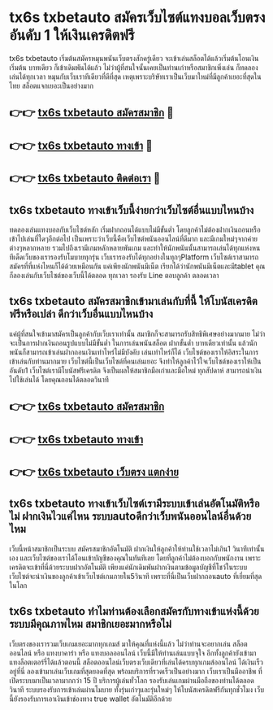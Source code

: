 # tx6s txbetauto สมัครเว็บไซต์แทงบอลเว็บตรง อันดับ 1 ให้เงินเครดิตฟรี

tx6s txbetauto เริ่มต้นสมัครหมุนพนันเว็บตรงสักครู่เดียว จะเข้าเล่นสล็อตได้แล้วเริ่มต้นโอนเงินเริ่มต้น บาทเดียว ก็เข้าเดิมพันได้แล้ว ไม่ว่าผู้ที่สนใจนั้นเคยเป็นท่านเก่าหรือสมาชิกเพิ่งเล่น ก็ทดลองเล่นได้ทุกเวลา หมุนกับเว็บเราทีเดียวที่ดีที่สุด เหตุเพราะบริษัทเราเป็นเว็บมาใหม่ที่มีลูกค้าเยอะที่สุดในไทย สล็อตแจกเยอะเป็นอย่างมาก

## 👉👉 [tx6s txbetauto สมัครสมาชิก](https://bit.ly/3Ckzg5n) 🎰
## 👉👉 [tx6s txbetauto ทางเข้า](https://bit.ly/3Ckzg5n) 🎰
## 👉👉 [tx6s txbetauto ติดต่อเรา](https://bit.ly/3Ckzg5n) 🎰

## tx6s txbetauto ทางเข้าเว็บนี้ง่ายกว่าเว็บไซต์อื่นแบบไหนบ้าง
ทดลองเล่นแทงบอลกับเว็บไซต์หลัก เริ่มฝากถอนได้แบบไม่มีขั้นต่ำ โดยลูกค้าไม่ต้องฝากเงินถอนหรือเข้าไปเล่นที่ใดๆอีกต่อไป เป็นเพราะว่าเว็บนี้คือเว็บไซต์พนันออนไลน์ที่ดีมาก และมีเกมใหม่ๆจากค่ายต่างๆหลากหลาย รวมไปถึงเรามีเกมหลักหลายพันเกม และทำให้นักพนันนั้นสามารถเล่นได้ทุกแห่งหน ทีเด็ดเว็บของเรารองรับโมบายทุกรุ่น เว็บเรารองรับได้ทุกอย่างในทุกๆPlatform เว็บไซต์เราสามารถสมัครที่ที่แห่งไหนก็ได้ด้วยเหมือนกัน แค่เพียงนักพนันมีเน็ต เรียกได้ว่านักพนันมีเน็ตและมีtablet คุณก็ลองเล่นกับเว็บไซต์ของเว็บนี้ได้ตลอด ทุกเวลา รองรับ Line ตอบลูกค้า ตลอดเวลา

## tx6s txbetauto สมัครสมาชิกเข้ามาเล่นกับที่นี้ ให้โบนัสเครดิตฟรีหรือเปล่า ดีกว่าเว็บอื่นแบบไหนบ้าง
แค่ผู้ที่สนใจเข้ามาสมัครเป็นลูกค้ากับเว็บเราเท่านั้น สมาชิกก็จะสามารถรับสิทธิพิเศษอย่างมากมาย ไม่ว่าจะเป็นการฝากเงินถอนรูปแบบไม่มีขั้นต่ำ ในการเล่นพนันสล็อต ฝากขั้นต่ำ บาทเดียวเท่านั้น แล้วนักพนันก็สามารถเข้าเล่นฝากถอนเงินเท่าไหร่ไม่มีบังคับ เล่นเท่าไหร่ก็ได้ เว็บไซต์ของเราให้อิสระในการเข้าเล่นกับท่านมากมาย เว็บไซต์นี้เป็นเว็บไซต์ที่คนเล่นเยอะ จึงทำให้ลูกค้าไว้ใจเว็บไซต์ของเราให้เป็นอันดับ1 เว็บไซต์เรามีโบนัสฟรีเครดิต จึงเป็นผลให้สมาชิกมือเก่าและมือใหม่ ทุกสัปดาห์ สามารถนำเงินไปใช้เล่นได้ โดยคุณถอนได้ตลอดวินาที

## 👉👉 [tx6s txbetauto สมัครสมาชิก](https://bit.ly/3Ckzg5n)
## 👉👉 [tx6s txbetauto ทางเข้า](https://bit.ly/3Ckzg5n)
## 👉👉 [tx6s txbetauto เว็บตรง แตกง่าย](https://bit.ly/3Ckzg5n)

## tx6s txbetauto ทางเข้าเว็บไซต์เรามีระบบเข้าเล่นอัตโนมัติหรือไม่ ฝากเงินไวแค่ไหน ระบบautoดีกว่าเว็บพนันออนไลน์อื่นด้วยไหม
เว็บนี้หน้าสมาชิกเป็นระบบ สมัครสมาชิกอัตโนมัติ ฝากเงินให้ลูกค้าให้ท่านใช้เวลาไม่เกิน1 วินาทีเท่านั้นเอง และเว็บไซต์ของเราได้โอนเข้าบัญชีของคุณในทันทีเลย โดยที่ลูกค้าไม่ต้องบอกกับพนักงาน เพราะเครดิตจะเข้าที่นี่ด้วยระบบฝากอัตโนมัติ เพียงแค่นักเดิมพันฝากเงินตามข้อมูลบัญชีที่โชว์ในระบบ เว็บไซต์จะนำเงินของลูกค้าเข้าเว็บไซต์เกมภายใน5วินาที เพราะที่นี่เป็นเว็บฝากถอนauto ที่เยี่ยมที่สุด ในโลก

## tx6s txbetauto ทำไมท่านต้องเลือกสมัครกับทางเข้าแห่งนี้ด้วย ระบบมีคุณภาพไหม สมาชิกเยอะมากหรือไม่
เว็บตรงของเรารวมเว็บเกมเยอะมากทุกเกมส์ มาให้คุณที่แห่งนี้แล้ว ไม่ว่าท่านจะอยากเล่น สล็อตออนไลน์ หรือ แทงบาคาร่า หรือ แทงบอลออนไลน์ เว็บนี้มีให้ท่านเล่นแบบจุใจ อีกทั้งลูกค้ายังเข้ามาแทงล็อตเตอร์รี่ได้แล้วตอนนี้ สล็อตออนไลน์เว็บตรงเว็บเดียวที่เล่นได้ครบทุกเกมส์ออนไลน์ ได้เงินเร็วอยู่ที่นี่ ลองเข้ามาเล่นเว็บเกมที่สุดยอดที่สุด พร้อมบริการที่รวดเร็วเป็นอย่างมาก เว็บเราเป็นมืออาชีพ ที่เปิดระบบมาเป็นเวลามากกว่า 15 ปี บริการผู้เล่นทั่วโลก รองรับเล่นเกมผ่านมือถือของท่านได้ตลอดวินาที ระบบรองรับการเข้าเล่นผ่านโมบาย ทั้งรุ่นเก่าๆและรุ่นใหม่ๆ ให้โบนัสเครดิตฟรีกันทุกชั่วโมง เว็บนี้ยังรองรับการเอาเงินเข้าช่องทาง true wallet อัตโนมัติอีกด้วย
